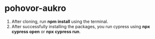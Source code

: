 # pohovor-aukro
1. After cloning, run **npm install** using the terminal.
2. After successfully installing the packages, you run cypress using **npx cypress open** or **npx cypress run**.
